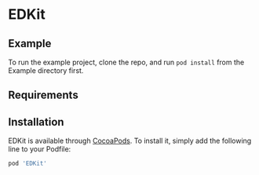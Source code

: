 # EDKit

## Example

To run the example project, clone the repo, and run `pod install` from the Example directory first.

## Requirements

## Installation

EDKit is available through [CocoaPods](https://cocoapods.org). To install
it, simply add the following line to your Podfile:

```ruby
pod 'EDKit'
```
